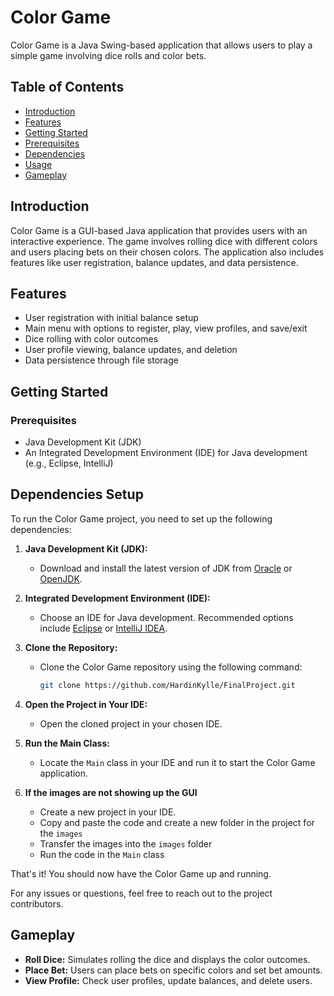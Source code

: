# Color Game

Color Game is a Java Swing-based application that allows users to play a simple game involving dice rolls and color bets.

## Table of Contents

- [Introduction](#introduction)
- [Features](#features)
- [Getting Started](#getting-started)
- [Prerequisites](#prerequisites)
- [Dependencies](#Dependencies-Setup)
- [Usage](#usage)
- [Gameplay](#gameplay)

## Introduction

Color Game is a GUI-based Java application that provides users with an interactive experience. The game involves rolling dice with different colors and users placing bets on their chosen colors. The application also includes features like user registration, balance updates, and data persistence.

## Features

- User registration with initial balance setup
- Main menu with options to register, play, view profiles, and save/exit
- Dice rolling with color outcomes
- User profile viewing, balance updates, and deletion
- Data persistence through file storage

## Getting Started

### Prerequisites

- Java Development Kit (JDK)
- An Integrated Development Environment (IDE) for Java development (e.g., Eclipse, IntelliJ)

## Dependencies Setup

To run the Color Game project, you need to set up the following dependencies:

1. **Java Development Kit (JDK):**
   - Download and install the latest version of JDK from [Oracle](https://www.oracle.com/java/technologies/javase-downloads.html) or [OpenJDK](https://adoptopenjdk.net/).

2. **Integrated Development Environment (IDE):**
   - Choose an IDE for Java development. Recommended options include [Eclipse](https://www.eclipse.org/downloads/) or [IntelliJ IDEA](https://www.jetbrains.com/idea/download/).

3. **Clone the Repository:**
   - Clone the Color Game repository using the following command:
     ```bash
     git clone https://github.com/HardinKylle/FinalProject.git
     ```

4. **Open the Project in Your IDE:**
   - Open the cloned project in your chosen IDE.

5. **Run the Main Class:**
   - Locate the `Main` class in your IDE and run it to start the Color Game application.
  
6. **If the images are not showing up the GUI**
   - Create a new project in your IDE.
   - Copy and paste the code and create a new folder in the project for the `images`
   - Transfer the images into the `images` folder
   - Run the code in the `Main` class

That's it! You should now have the Color Game up and running.

For any issues or questions, feel free to reach out to the project contributors.

## Gameplay

- **Roll Dice:** Simulates rolling the dice and displays the color outcomes.
- **Place Bet:** Users can place bets on specific colors and set bet amounts.
- **View Profile:** Check user profiles, update balances, and delete users.
